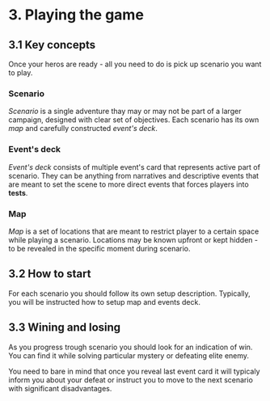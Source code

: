 # 3. Playing the game

## 3.1 Key concepts
Once your heros are ready - all you need to do is pick up scenario you want to play. 

### Scenario
*Scenario* is a single adventure thay may or may not be part of a larger campaign, designed with clear set of objectives. Each scenario has its own *map* and carefully constructed *event's deck*. 

### Event's deck
*Event's deck* consists of multiple event's card that represents active part of scenario. They can be anything from narratives and descriptive events that are meant to set the scene to more direct events that forces players into **tests**.

### Map
*Map* is a set of locations that are meant to restrict player to a certain space while playing a scenario. Locations may be known upfront or kept hidden - to be revealed in the specific moment during scenario.

## 3.2 How to start  
For each scenario you should follow its own setup description. Typically, you will be instructed how to setup map and events deck. 

## 3.3 Wining and losing
As you progress trough scenario you should look for an indication of win. You can find it while solving particular mystery or defeating elite enemy.

You need to bare in mind that once you reveal last event card it will typicaly inform you about your defeat or instruct you to move to the next scenario with significant disadvantages.

 